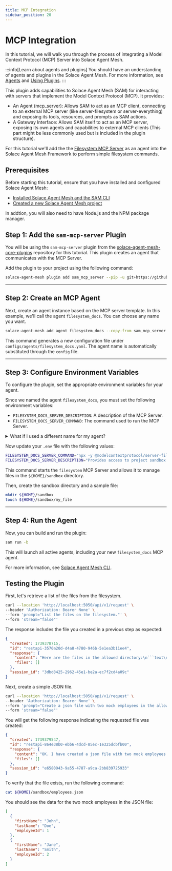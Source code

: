 ```yaml
---
title: MCP Integration
sidebar_position: 20
---
```


# MCP Integration

In this tutorial, we will walk you through the process of integrating a Model Context Protocol (MCP) Server into Solace Agent Mesh.

:::info[Learn about agents and plugins]
You should have an understanding of agents and plugins in the Solace Agent Mesh. For more information, see [Agents](../concepts/agents.md) and [Using Plugins](../concepts/plugins/use-plugins.md).
:::

This plugin adds capabilities to Solace Agent Mesh (SAM) for interacting with servers that implement the Model Context Protocol (MCP). It provides:

- An Agent (mcp_server): Allows SAM to act as an MCP client, connecting to an external MCP server (like server-filesystem or server-everything) and exposing its tools, resources, and prompts as SAM actions.
- A Gateway Interface: Allows SAM itself to act as an MCP server, exposing its own agents and capabilities to external MCP clients (This part might be less commonly used but is included in the plugin structure).

For this tutorial we'll add the the [Filesystem MCP Server](https://www.npmjs.com/package/@modelcontextprotocol/server-filesystem) as an agent into the Solace Agent Mesh Framework to perform simple filesystem commands.

## Prerequisites

Before starting this tutorial, ensure that you have installed and configured Solace Agent Mesh:

- [Installed Solace Agent Mesh and the SAM CLI](../getting-started/installation.md)
- [Created a new Solace Agent Mesh project](../getting-started/quick-start.md)

In addtion, you will also need to have Node.js and the NPM package manager.

## Step 1: Add the `sam-mcp-server` Plugin

You will be using the `sam-mcp-server` plugin from the [solace-agent-mesh-core-plugins](https://github.com/SolaceLabs/solace-agent-mesh-core-plugins) repository for this tutorial. This plugin creates an agent that communicates with the MCP Server.

Add the plugin to your project using the following command:

```sh
solace-agent-mesh plugin add sam_mcp_server --pip -u git+https://github.com/SolaceLabs/solace-agent-mesh-core-plugins#subdirectory=sam-mcp-server
```

---

## Step 2: Create an MCP Agent

Next, create an agent instance based on the MCP server template. In this example, we'll call the agent `filesystem_docs`. You can choose any name you want.

```sh
solace-agent-mesh add agent filesystem_docs --copy-from sam_mcp_server:mcp_server
```

This command generates a new configuration file under `configs/agents/filesystem_docs.yaml`. The agent name is automatically substituted through the `config` file.

---

## Step 3: Configure Environment Variables

To configure the plugin, set the appropriate environment variables for your agent.

Since we named the agent `filesystem_docs`, you must set the following environment variables:

- `FILESYSTEM_DOCS_SERVER_DESCRIPTION`: A description of the MCP Server.
- `FILESYSTEM_DOCS_SERVER_COMMAND`: The command used to run the MCP Server.

<details>
    <summary>What if I used a different name for my agent?</summary>

If you chose another name, ensure you prefix your environment variables accordingly. You can always check the correct variable names in the agent's config file (`configs/agents/your_agent_name.yaml`).
</details>

Now update your `.env` file with the following values:

```sh
FILESYSTEM_DOCS_SERVER_COMMAND="npx -y @modelcontextprotocol/server-filesystem ${HOME}/sandbox"
FILESYSTEM_DOCS_SERVER_DESCRIPTION="Provides access to project sandbox files via MCP."
```

This command starts the `filesystem` MCP Server and allows it to manage files in the `${HOME}/sandbox` directory.

Then, create the sandbox directory and a sample file:

```sh
mkdir ${HOME}/sandbox
touch ${HOME}/sandbox/my_file
```

---

## Step 4: Run the Agent

Now, you can build and run the plugin:

```sh
sam run -b
```

This will launch all active agents, including your new `filesystem_docs` MCP agent.

For more information, see [Solace Agent Mesh CLI](../concepts/cli.md).


## Testing the Plugin

First, let's retrieve a list of the files from the filesystem.

```sh
curl --location 'http://localhost:5050/api/v1/request' \
--header 'Authorization: Bearer None' \
--form 'prompt="List the files on the filesystem."' \
--form 'stream="false"'
```

The response includes the file you created in a previous step as expected:

````json
{
  "created": 1739378715,
  "id": "restapi-3570a20d-d4a8-4780-946b-5e1ea3b11ee4",
  "response": {
    "content": "Here are the files in the allowed directory:\n```text\n[FILE] my_file\n```",
    "files": []
  },
  "session_id": "3dbd8425-2962-45e1-be2a-ec7f2cd4a09c"
}
````

Next, create a simple JSON file.

```sh
curl --location 'http://localhost:5050/api/v1/request' \
--header 'Authorization: Bearer None' \
--form 'prompt="Create a json file with two mock employees in the allowed directory of the filesystem."' \
--form 'stream="false"'
```

You will get the following response indicating the requested file was created:

```json
{
  "created": 1739379547,
  "id": "restapi-864e38b0-ebb6-4dcd-85ec-1e325dcbfb00",
  "response": {
    "content": "OK. I have created a json file with two mock employees in the allowed directory of the filesystem. The file is located at `/Users/myuserid/sandbox/employees.json`.",
    "files": []
  },
  "session_id": "e6580943-9a55-4787-a9ca-2bb839725933"
}
```

To verify that the file exists, run the following command:

```sh
cat ${HOME}/sandbox/employees.json
```

You should see the data for the two mock employees in the JSON file:

```json
[
  {
    "firstName": "John",
    "lastName": "Doe",
    "employeeId": 1
  },
  {
    "firstName": "Jane",
    "lastName": "Smith",
    "employeeId": 2
  }
]
```
